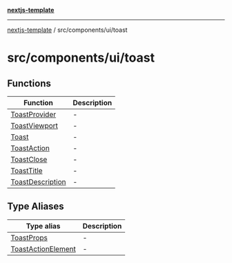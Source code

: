 [**nextjs-template**](../../../../README.md)

---

[nextjs-template](../../../../README.md) / src/components/ui/toast

# src/components/ui/toast

## Functions

| Function                                          | Description |
| ------------------------------------------------- | ----------- |
| [ToastProvider](functions/ToastProvider.md)       | -           |
| [ToastViewport](functions/ToastViewport.md)       | -           |
| [Toast](functions/Toast.md)                       | -           |
| [ToastAction](functions/ToastAction.md)           | -           |
| [ToastClose](functions/ToastClose.md)             | -           |
| [ToastTitle](functions/ToastTitle.md)             | -           |
| [ToastDescription](functions/ToastDescription.md) | -           |

## Type Aliases

| Type alias                                               | Description |
| -------------------------------------------------------- | ----------- |
| [ToastProps](type-aliases/ToastProps.md)                 | -           |
| [ToastActionElement](type-aliases/ToastActionElement.md) | -           |
